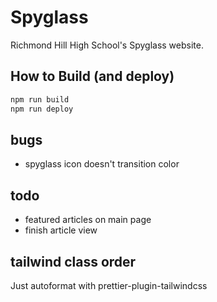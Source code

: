 # Spyglass
Richmond Hill High School's Spyglass website.

## How to Build (and deploy)

```bash
npm run build
npm run deploy
```

## bugs
- spyglass icon doesn't transition color

## todo
- featured articles on main page
- finish article view

## tailwind class order
Just autoformat with prettier-plugin-tailwindcss